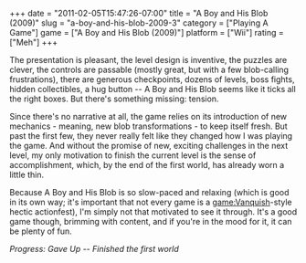 +++
date = "2011-02-05T15:47:26-07:00"
title = "A Boy and His Blob (2009)"
slug = "a-boy-and-his-blob-2009-3"
category = ["Playing A Game"]
game = ["A Boy and His Blob (2009)"]
platform = ["Wii"]
rating = ["Meh"]
+++

The presentation is pleasant, the level design is inventive, the puzzles are clever, the controls are passable (mostly great, but with a few blob-calling frustrations), there are generous checkpoints, dozens of levels, boss fights, hidden collectibles, a hug button -- A Boy and His Blob seems like it ticks all the right boxes.  But there's something missing: tension.

Since there's no narrative at all, the game relies on its introduction of new mechanics - meaning, new blob transformations - to keep itself fresh.  But past the first few, they never really felt like they changed how I was playing the game.  And without the promise of new, exciting challenges in the next level, my only motivation to finish the current level is the sense of accomplishment, which, by the end of the first world, has already worn a little thin.

Because A Boy and His Blob is so slow-paced and relaxing (which is good in its own way; it's important that not every game is a <game:Vanquish>-style hectic actionfest), I'm simply not that motivated to see it through.  It's a good game though, brimming with content, and if you're in the mood for it, it can be plenty of fun.

<i>Progress: Gave Up -- Finished the first world</i>